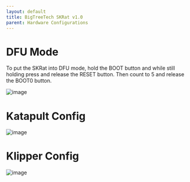 ```yaml
---
layout: default 
title: BigTreeTech SKRat v1.0
parent: Hardware Configurations
---
```


# DFU Mode

To put the SKRat into DFU mode, hold the BOOT button and while still holding press and release the RESET button. Then count to 5 and release the BOOT0 button.

![image](https://github.com/Esoterical/voron_canbus/assets/124253477/3e24de91-d5d1-476f-b3e9-d05ab3bbb7df)



# Katapult Config
![image](https://github.com/Esoterical/voron_canbus/assets/124253477/76cb21f2-5059-49df-83df-d9fc02992894)


# Klipper Config
![image](https://github.com/user-attachments/assets/673379b0-1641-49d6-bd6a-a3393d743c82)

